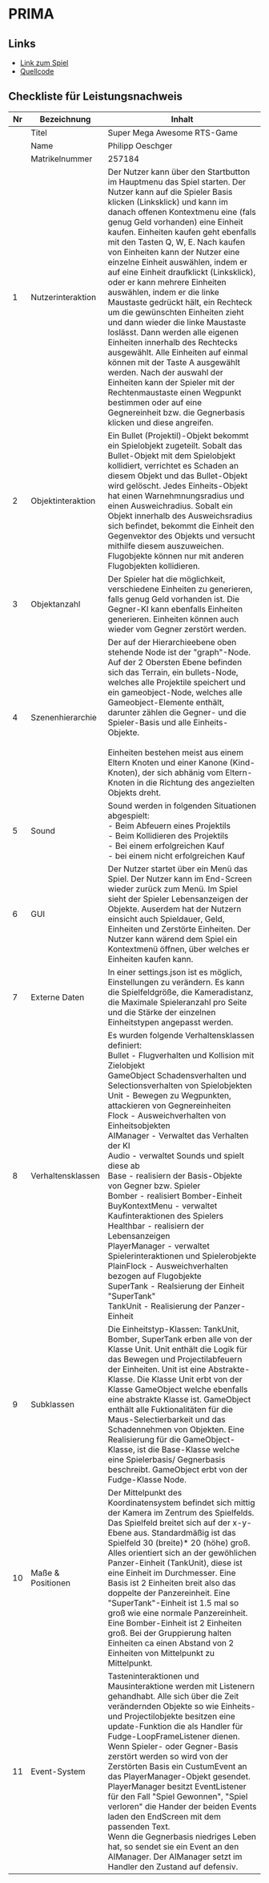 # PRIMA
## Links
* [Link zum Spiel](https://philippoesch.github.io/PRIMA_RTSGame/game/mainMenu.html)
* [Quellcode](https://github.com/PhilippOesch/PRIMA_RTSGame/tree/master/game)

## Checkliste für Leistungsnachweis
Nr | Bezeichnung | Inhalt
---| ----------- | ------
  &#xfeff; | Titel | Super Mega Awesome RTS-Game
  &#xfeff; | Name | Philipp Oeschger
  &#xfeff; | Matrikelnummer | 257184
  1 | Nutzerinteraktion | Der Nutzer kann über den Startbutton im Hauptmenu das Spiel starten. Der Nutzer kann auf die Spieler Basis klicken (Linksklick) und kann im danach offenen Kontextmenu eine (fals genug Geld vorhanden) eine Einheit kaufen. Einheiten kaufen geht ebenfalls mit den Tasten Q, W, E. Nach kaufen von Einheiten kann der Nutzer eine einzelne Einheit auswählen, indem er auf eine Einheit draufklickt (Linksklick), oder er kann mehrere Einheiten auswählen, indem er die linke Maustaste gedrückt hält, ein Rechteck um die gewünschten Einheiten zieht und dann wieder die linke Maustaste loslässt. Dann werden alle eigenen Einheiten innerhalb des Rechtecks ausgewählt. Alle Einheiten auf einmal können mit der Taste A ausgewählt werden. Nach der auswahl der Einheiten kann der Spieler mit der Rechtenmaustaste einen Wegpunkt bestimmen oder auf eine Gegnereinheit bzw. die Gegnerbasis klicken und diese angreifen.
  2 | Objektinteraktion | Ein Bullet (Projektil)-Objekt bekommt ein Spielobjekt zugeteilt. Sobalt das Bullet-Objekt mit dem Spielobjekt kollidiert, verrichtet es Schaden an diesem Objekt und das Bullet-Objekt wird gelöscht. Jedes Einheits-Objekt hat einen Warnehmnungsradius und einen Ausweichradius. Sobalt ein Objekt innerhalb des Ausweichsradius sich befindet, bekommt die Einheit den Gegenvektor des Objekts und versucht mithilfe diesem auszuweichen. Flugobjekte können nur mit anderen Flugobjekten kollidieren.
  3 | Objektanzahl | Der Spieler hat die möglichkeit, verschiedene Einheiten zu generieren, falls genug Geld vorhanden ist. Die Gegner-KI kann ebenfalls Einheiten generieren. Einheiten können auch wieder vom Gegner zerstört werden.
  4 | Szenenhierarchie | Der auf der Hierarchieebene oben stehende Node ist der "graph"-Node. Auf der 2 Obersten Ebene befinden sich das Terrain, ein bullets-Node, welches alle Projektile speichert und ein gameobject-Node, welches alle Gameobject-Elemente enthält, darunter zählen die Gegner- und die Spieler-Basis und alle Einheits-Objekte.<br><br> Einheiten bestehen meist aus einem Eltern Knoten und einer Kanone (Kind-Knoten), der sich abhänig vom Eltern-Knoten in die Richtung des angezielten Objekts dreht.
  5 | Sound | Sound werden in folgenden Situationen abgespielt: <br>- Beim Abfeuern eines Projektils <br> - Beim Kollidieren des Projektils <br> - Bei einem erfolgreichen Kauf <br> - bei einem nicht erfolgreichen Kauf
  6 | GUI | Der Nutzer startet über ein Menü das Spiel. Der Nutzer kann im End-Screen wieder zurück zum Menü. Im Spiel sieht der Spieler Lebensanzeigen der Objekte. Auserdem hat der Nutzern einsicht auch Spieldauer, Geld, Einheiten und Zerstörte Einheiten. Der Nutzer kann wärend dem Spiel ein Kontextmenü öffnen, über welches er Einheiten kaufen kann.
  7 | Externe Daten | In einer settings.json ist es möglich, Einstellungen zu verändern. Es kann die Spielfeldgröße, die Kameradistanz, die Maximale Spieleranzahl pro Seite und die Stärke der einzelnen Einheitstypen angepasst werden.
  8 | Verhaltensklassen | Es wurden folgende Verhaltensklassen definiert: <br> Bullet - Flugverhalten und Kollision mit Zielobjekt <br> GameObject Schadensverhalten und Selectionsverhalten von Spielobjekten <br> Unit - Bewegen zu Wegpunkten, attackieren von Gegnereinheiten <br> Flock - Ausweichverhalten von Einheitsobjekten <br> AIManager - Verwaltet das Verhalten der KI <br> Audio - verwaltet Sounds und spielt diese ab <br> Base - realisiern der Basis-Objekte von Gegner bzw. Spieler <br> Bomber - realisiert Bomber-Einheit <br> BuyKontextMenu - verwaltet Kaufinteraktionen des Spielers <br> Healthbar - realisiern der Lebensanzeigen <br> PlayerManager - verwaltet Spielerinteraktionen und Spielerobjekte <br> PlainFlock - Ausweichverhalten bezogen auf Flugobjekte <br> SuperTank - Realsierung der Einheit "SuperTank" <br> TankUnit - Realisierung der Panzer-Einheit
  9 | Subklassen | Die Einheitstyp-Klassen: TankUnit, Bomber, SuperTank erben alle von der Klasse Unit. Unit enthält die Logik für das Bewegen und Projectilabfeuern der Einheiten. Unit ist eine Abstrakte-Klasse. Die Klasse Unit erbt von der Klasse GameObject welche ebenfalls eine abstrakte Klasse ist. GameObject enthält alle Fuktionalitäten für die Maus-Selectierbarkeit und das Schadennehmen von Objekten. Eine Realisierung für die GameObject-Klasse, ist die Base-Klasse welche eine Spielerbasis/ Gegnerbasis beschreibt. GameObject erbt von der Fudge-Klasse Node.
10 | Maße & Positionen | Der Mittelpunkt des Koordinatensystem befindet sich mittig der Kamera im Zentrum des Spielfelds. Das Spielfeld breitet sich auf der x-y-Ebene aus. Standardmäßig ist das Spielfeld 30 (breite)* 20 (höhe) groß. Alles orientiert sich an der gewöhlichen Panzer-Einheit (TankUnit), diese ist eine Einheit im Durchmesser. Eine Basis ist 2 Einheiten breit also das doppelte der Panzereinheit. Eine "SuperTank"-Einheit ist 1.5 mal so groß wie eine normale Panzereinheit. Eine Bomber-Einheit ist 2 Einheiten groß. Bei der Gruppierung halten Einheiten ca einen Abstand von 2 Einheiten von Mittelpunkt zu Mittelpunkt.
11 | Event-System | Tasteninteraktionen und Mausinteraktione werden mit Listenern gehandhabt. Alle sich über die Zeit verändernden Objekte so wie Einheits- und Projectilobjekte besitzen eine update-Funktion die als Handler für Fudge-LoopFrameListener dienen. Wenn Spieler- oder Gegner-Basis zerstört werden so wird von der Zerstörten Basis ein CustumEvent an das PlayerManager-Objekt gesendet. PlayerManager besitzt EventListener für den Fall "Spiel Gewonnen", "Spiel verloren" die Hander der beiden Events laden den EndScreen mit dem passenden Text. <br> Wenn die Gegnerbasis niedriges Leben hat, so sendet sie ein Event an den AIManager. Der AIManager setzt im Handler den Zustand auf defensiv.
